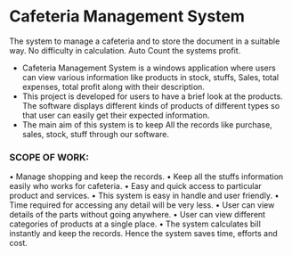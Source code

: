 # Cafeteria Management System
The system to manage a cafeteria and to store the document in a suitable way. No difficulty in calculation. Auto Count the systems profit. 



- Cafeteria Management System is a windows application where users can view various information like products in stock, stuffs, Sales, total expenses, total profit along with their description.
- This project is developed for users to have a brief look at the products. The software displays different kinds of products of different types so that user can easily get their expected information.
- The main aim of this system is to keep All the records like purchase, sales, stock, stuff through our software.


### SCOPE OF WORK:
•	Manage shopping and keep the records. 
•	Keep all the stuffs information easily who works for cafeteria.
•	Easy and quick access to particular product and services. 
•	This system is easy in handle and user friendly. 
•	Time required for accessing any detail will be very less. 
•	User can view details of the parts without going anywhere. 
•	User can view different categories of products at a single place.
•	The system calculates bill instantly and keep the records. Hence the system saves time, efforts and cost.


